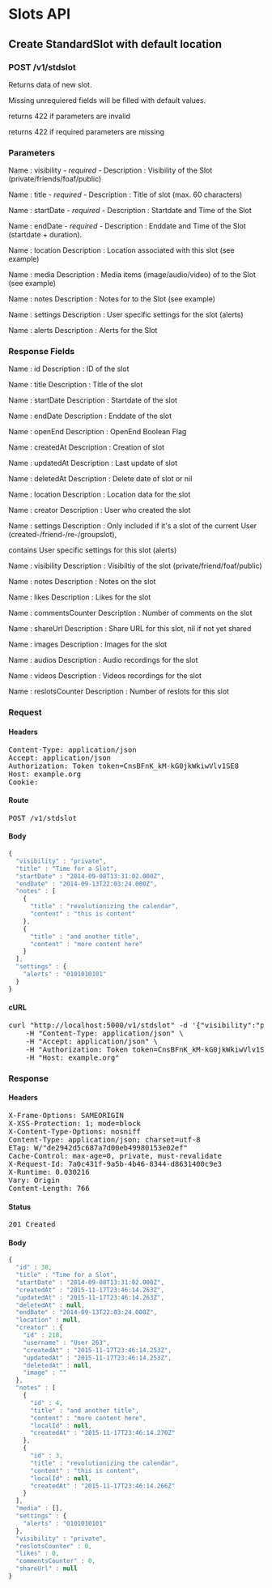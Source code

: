# Slots API

## Create StandardSlot with default location

### POST /v1/stdslot

Returns data of new slot.

Missing unrequiered fields will be filled with default values.

returns 422 if parameters are invalid

returns 422 if required parameters are missing

### Parameters

Name : visibility *- required -*
Description : Visibility of the Slot (private/friends/foaf/public)

Name : title *- required -*
Description : Title of slot (max. 60 characters)

Name : startDate *- required -*
Description : Startdate and Time of the Slot

Name : endDate *- required -*
Description : Enddate and Time of the Slot (startdate + duration).

Name : location
Description : Location associated with this slot (see example)

Name : media
Description : Media items (image/audio/video) of to the Slot (see example)

Name : notes
Description : Notes for to the Slot (see example)

Name : settings
Description : User specific settings for the slot (alerts)

Name : alerts
Description : Alerts for the Slot


### Response Fields

Name : id
Description : ID of the slot

Name : title
Description : Title of the slot

Name : startDate
Description : Startdate of the slot

Name : endDate
Description : Enddate of the slot

Name : openEnd
Description : OpenEnd Boolean Flag

Name : createdAt
Description : Creation of slot

Name : updatedAt
Description : Last update of slot

Name : deletedAt
Description : Delete date of slot or nil

Name : location
Description : Location data for the slot

Name : creator
Description : User who created the slot

Name : settings
Description : Only included if it&#39;s a slot of the current User (created-/friend-/re-/groupslot),

contains User specific settings for this slot (alerts)

Name : visibility
Description : Visibiltiy of the slot (private/friend/foaf/public)

Name : notes
Description : Notes on the slot

Name : likes
Description : Likes for the slot

Name : commentsCounter
Description : Number of comments on the slot

Name : shareUrl
Description : Share URL for this slot, nil if not yet shared

Name : images
Description : Images for the slot

Name : audios
Description : Audio recordings for the slot

Name : videos
Description : Videos recordings for the slot

Name : reslotsCounter
Description : Number of reslots for this slot

### Request

#### Headers

<pre>Content-Type: application/json
Accept: application/json
Authorization: Token token=CnsBFnK_kM-kG0jkWkiwVlv1SE8
Host: example.org
Cookie: </pre>

#### Route

<pre>POST /v1/stdslot</pre>

#### Body
```javascript
{
  "visibility" : "private",
  "title" : "Time for a Slot",
  "startDate" : "2014-09-08T13:31:02.000Z",
  "endDate" : "2014-09-13T22:03:24.000Z",
  "notes" : [
    {
      "title" : "revolutionizing the calendar",
      "content" : "this is content"
    },
    {
      "title" : "and another title",
      "content" : "more content here"
    }
  ],
  "settings" : {
    "alerts" : "0101010101"
  }
}
```


#### cURL

<pre class="request">curl &quot;http://localhost:5000/v1/stdslot&quot; -d &#39;{&quot;visibility&quot;:&quot;private&quot;,&quot;title&quot;:&quot;Time for a Slot&quot;,&quot;startDate&quot;:&quot;2014-09-08T13:31:02.000Z&quot;,&quot;endDate&quot;:&quot;2014-09-13T22:03:24.000Z&quot;,&quot;notes&quot;:[{&quot;title&quot;:&quot;revolutionizing the calendar&quot;,&quot;content&quot;:&quot;this is content&quot;},{&quot;title&quot;:&quot;and another title&quot;,&quot;content&quot;:&quot;more content here&quot;}],&quot;settings&quot;:{&quot;alerts&quot;:&quot;0101010101&quot;}}&#39; -X POST \
	-H &quot;Content-Type: application/json&quot; \
	-H &quot;Accept: application/json&quot; \
	-H &quot;Authorization: Token token=CnsBFnK_kM-kG0jkWkiwVlv1SE8&quot; \
	-H &quot;Host: example.org&quot;</pre>

### Response

#### Headers

<pre>X-Frame-Options: SAMEORIGIN
X-XSS-Protection: 1; mode=block
X-Content-Type-Options: nosniff
Content-Type: application/json; charset=utf-8
ETag: W/&quot;de2942d5c687a7d00eb49980153e02ef&quot;
Cache-Control: max-age=0, private, must-revalidate
X-Request-Id: 7a0c431f-9a5b-4b46-8344-d8631400c9e3
X-Runtime: 0.030216
Vary: Origin
Content-Length: 766</pre>

#### Status

<pre>201 Created</pre>

#### Body

```javascript
{
  "id" : 38,
  "title" : "Time for a Slot",
  "startDate" : "2014-09-08T13:31:02.000Z",
  "createdAt" : "2015-11-17T23:46:14.263Z",
  "updatedAt" : "2015-11-17T23:46:14.263Z",
  "deletedAt" : null,
  "endDate" : "2014-09-13T22:03:24.000Z",
  "location" : null,
  "creator" : {
    "id" : 218,
    "username" : "User 263",
    "createdAt" : "2015-11-17T23:46:14.253Z",
    "updatedAt" : "2015-11-17T23:46:14.253Z",
    "deletedAt" : null,
    "image" : ""
  },
  "notes" : [
    {
      "id" : 4,
      "title" : "and another title",
      "content" : "more content here",
      "localId" : null,
      "createdAt" : "2015-11-17T23:46:14.270Z"
    },
    {
      "id" : 3,
      "title" : "revolutionizing the calendar",
      "content" : "this is content",
      "localId" : null,
      "createdAt" : "2015-11-17T23:46:14.266Z"
    }
  ],
  "media" : [],
  "settings" : {
    "alerts" : "0101010101"
  },
  "visibility" : "private",
  "reslotsCounter" : 0,
  "likes" : 0,
  "commentsCounter" : 0,
  "shareUrl" : null
}
```
